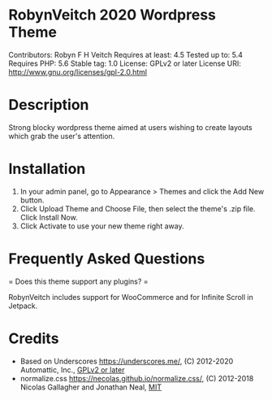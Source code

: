 RobynVeitch 2020 Wordpress Theme
===
Contributors: Robyn F H Veitch
Requires at least: 4.5
Tested up to: 5.4
Requires PHP: 5.6
Stable tag: 1.0
License: GPLv2 or later
License URI: http://www.gnu.org/licenses/gpl-2.0.html

Description
==

Strong blocky wordpress theme aimed at users wishing to create layouts which grab the user's attention.

Installation
==

1. In your admin panel, go to Appearance > Themes and click the Add New button.
2. Click Upload Theme and Choose File, then select the theme's .zip file. Click Install Now.
3. Click Activate to use your new theme right away.

Frequently Asked Questions 
==

= Does this theme support any plugins? =

RobynVeitch includes support for WooCommerce and for Infinite Scroll in Jetpack.

Credits
==

* Based on Underscores https://underscores.me/, (C) 2012-2020 Automattic, Inc., [GPLv2 or later](https://www.gnu.org/licenses/gpl-2.0.html)
* normalize.css https://necolas.github.io/normalize.css/, (C) 2012-2018 Nicolas Gallagher and Jonathan Neal, [MIT](https://opensource.org/licenses/MIT)

